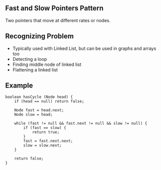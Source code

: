 ## Fast and Slow Pointers Pattern
Two pointers that move at different rates or nodes.

## Recognizing Problem
- Typically used with Linked List, but can be used in graphs and arrays too
- Detecting a loop
- Finding middle node of linked list
- Flattening a linked list

## Example

```
boolean hasCycle (Node head) {
    if (head == null) return false;

    Node fast = head.next;
    Node slow = head;

    while (fast != null && fast.next != null && slow != null) {
        if (fast == slow) {
            return true;
        }
        fast = fast.next.next;
        slow = slow.next;
    }

    return false;
}

```
